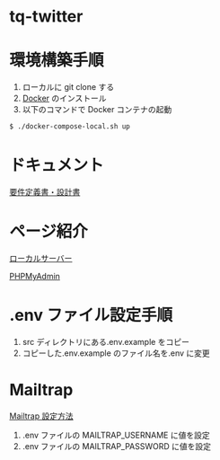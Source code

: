 # tq-twitter

# 環境構築手順

1. ローカルに git clone する
2. [Docker]() のインストール
3. 以下のコマンドで Docker コンテナの起動

```bash
$ ./docker-compose-local.sh up
```

# ドキュメント

[要件定義書・設計書](https://www.notion.so/Twitter-3333e77a9d8842789957ce3f23046446)

# ページ紹介

[ローカルサーバー](http://localhost:8080)

[PHPMyAdmin](http://localhost:3306)

# .env ファイル設定手順

1. src ディレクトリにある.env.example をコピー
2. コピーした.env.example のファイル名を.env に変更

# Mailtrap

[Mailtrap 設定方法](https://taupe.site/entry/mailtrap/)

1. .env ファイルの MAILTRAP_USERNAME に値を設定
2. .env ファイルの MAILTRAP_PASSWORD に値を設定

